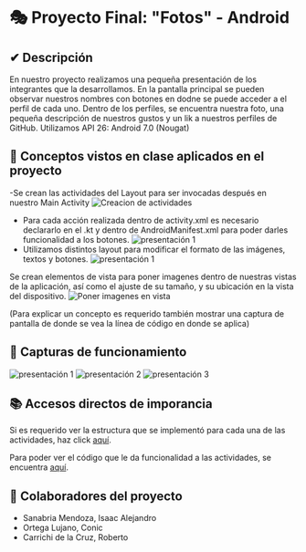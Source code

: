 # 🎭 Proyecto Final: "Fotos" - Android

## ✔ Descripción

En nuestro proyecto realizamos una pequeña presentación de los integrantes que la desarrollamos. En la pantalla principal se pueden observar nuestros nombres con botones en dodne se puede acceder a el perfil de cada uno.
Dentro de los perfiles, se encuentra nuestra foto, una pequeña descripción de nuestros gustos y un lik a nuestros perfiles de GitHub. 
Utilizamos API 26: Android 7.0 (Nougat)

## 📲 Conceptos vistos en clase aplicados en el proyecto
-Se crean las actividades del Layout para ser invocadas después en nuestro Main Activity
![Creacion de actividades](https://github.com/Sportman9x9/Android-Aspirantes/blob/master/Proyectos/fotos/imagenes/creacionactivities.jpg)

- Para cada acción realizada dentro de activity.xml es necesario declararlo en el .kt y dentro de AndroidManifest.xml para poder darles funcionalidad a los botones.
![presentación 1](https://github.com/Sportman9x9/Android-Aspirantes/blob/master/Proyectos/fotos/imagenes/androidmanifest.jpg)
- Utilizamos distintos layout para modificar el formato de las imágenes, textos y botones.
![presentación 1](https://github.com/Sportman9x9/Android-Aspirantes/blob/master/Proyectos/fotos/imagenes/layaout.jpg)

Se crean elementos de vista para poner imagenes dentro de nuestras vistas de la aplicación, así como el ajuste de su tamaño, y su ubicación en la vista del dispositivo. 
![Poner imagenes en vista](https://github.com/Sportman9x9/Android-Aspirantes/blob/master/Proyectos/fotos/imagenes/ponerimagenes.jpg)

(Para explicar un concepto es requerido también mostrar una captura de pantalla de donde se vea la línea de código en donde se aplica)

## 📸 Capturas de funcionamiento

![presentación 1](https://github.com/Sportman9x9/Android-Aspirantes/blob/master/Proyectos/fotos/imagenes/presentacion01.jpg)
![presentación 2](https://github.com/Sportman9x9/Android-Aspirantes/blob/master/Proyectos/fotos/imagenes/presentacion02.jpg)
![presentación 3](https://github.com/Sportman9x9/Android-Aspirantes/blob/master/Proyectos/fotos/imagenes/presentacion03.jpg)

## 📚 Accesos directos de imporancia

Si es requerido ver la estructura que se implementó para cada una de las actividades, haz click [aquí](app/src/main/res/layout).

Para poder ver el código que le da funcionalidad a las actividades, se encuentra [aquí](app/src/main/java/com/proteco/fotos).

## 🤝 Colaboradores del proyecto

- Sanabria Mendoza, Isaac Alejandro
- Ortega Lujano, Conic
- Carrichi de la Cruz, Roberto
